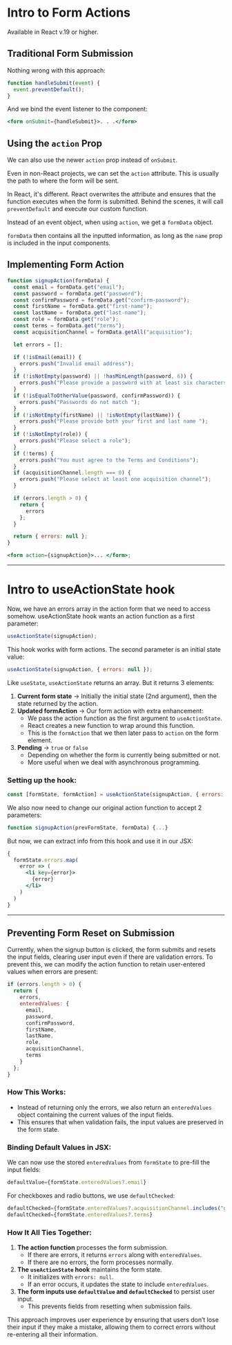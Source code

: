 # **Intro to Form Actions**

Available in React v.19 or higher.

## **Traditional Form Submission**

Nothing wrong with this approach:

```jsx
function handleSubmit(event) {
  event.preventDefault();
}
```

And we bind the event listener to the component:

```jsx
<form onSubmit={handleSubmit}>. . .</form>
```

## **Using the `action` Prop**

We can also use the newer `action` prop instead of `onSubmit`.

Even in non-React projects, we can set the `action` attribute. This is usually the path to where the form will be sent.

In React, it's different. React overwrites the attribute and ensures that the function executes when the form is submitted. Behind the scenes, it will call `preventDefault` and execute our custom function.

Instead of an event object, when using `action`, we get a `formData` object.

`formData` then contains all the inputted information, as long as the `name` prop is included in the input components.

## **Implementing Form Action**

```jsx
function signupAction(formData) {
  const email = formData.get("email");
  const password = formData.get("password");
  const confirmPassword = formData.get("confirm-password");
  const firstName = formData.get("first-name");
  const lastName = formData.get("last-name");
  const role = formData.get("role");
  const terms = formData.get("terms");
  const acquisitionChannel = formData.getAll("acquisition");

  let errors = [];

  if (!isEmail(email)) {
    errors.push("Invalid email address");
  }
  if (!isNotEmpty(password) || !hasMinLength(password, 6)) {
    errors.push("Please provide a password with at least six characters");
  }
  if (!isEqualToOtherValue(password, confirmPassword)) {
    errors.push("Passwords do not match ");
  }
  if (!isNotEmpty(firstName) || !isNotEmpty(lastName)) {
    errors.push("Please provide both your first and last name ");
  }
  if (!isNotEmpty(role)) {
    errors.push("Please select a role");
  }
  if (!terms) {
    errors.push("You must agree to the Terms and Conditions");
  }
  if (acquisitionChannel.length === 0) {
    errors.push("Please select at least one acquisition channel");
  }

  if (errors.length > 0) {
    return {
      errors
    };
  }

  return { errors: null };
}

<form action={signupAction}>... </form>;
```

---

# **Intro to useActionState hook**

Now, we have an errors array in the action form that we need to access somehow.
useActionState hook wants an action function as a first parameter:

```jsx
useActionState(signupAction);
```

This hook works with form actions. The second parameter is an initial state value:

```jsx
useActionState(signupAction, { errors: null });
```

Like `useState`, `useActionState` returns an array. But it returns 3 elements:

1. **Current form state** -> Initially the initial state (2nd argument), then the state returned by the action.
2. **Updated formAction** -> Our form action with extra enhancement:
   - We pass the action function as the first argument to `useActionState`.
   - React creates a new function to wrap around this function.
   - This is the `formAction` that we then later pass to `action` on the form element.
3. **Pending** -> `true` or `false`
   - Depending on whether the form is currently being submitted or not.
   - More useful when we deal with asynchronous programming.

### **Setting up the hook:**

```jsx
const [formState, formAction] = useActionState(signupAction, { errors: null });
```

We also now need to change our original action function to accept 2 parameters:

```jsx
function signupAction(prevFormState, formData) {...}
```

But now, we can extract info from this hook and use it in our JSX:

```jsx
{
  formState.errors.map(
    error => (
      <li key={error}>
        {error}
      </li>
    )
  )
}
```

---

## **Preventing Form Reset on Submission**

Currently, when the signup button is clicked, the form submits and resets the input fields, clearing user input even if there are validation errors. To prevent this, we can modify the action function to retain user-entered values when errors are present:

```jsx
if (errors.length > 0) {
  return {
    errors,
    enteredValues: {
      email,
      password,
      confirmPassword,
      firstName,
      lastName,
      role,
      acquisitionChannel,
      terms
    }
  };
}
```

### **How This Works:**
- Instead of returning only the errors, we also return an `enteredValues` object containing the current values of the input fields.
- This ensures that when validation fails, the input values are preserved in the form state.

### **Binding Default Values in JSX:**
We can now use the stored `enteredValues` from `formState` to pre-fill the input fields:

```jsx
defaultValue={formState.enteredValues?.email}
```

For checkboxes and radio buttons, we use `defaultChecked`:

```jsx
defaultChecked={formState.enteredValues?.acquisitionChannel.includes("google")}
defaultChecked={formState.enteredValues?.terms}
```

### **How It All Ties Together:**
1. **The action function** processes the form submission.
   - If there are errors, it returns `errors` along with `enteredValues`.
   - If there are no errors, the form processes normally.
2. **The `useActionState` hook** maintains the form state.
   - It initializes with `errors: null`.
   - If an error occurs, it updates the state to include `enteredValues`.
3. **The form inputs use `defaultValue` and `defaultChecked`** to persist user input.
   - This prevents fields from resetting when submission fails.

This approach improves user experience by ensuring that users don’t lose their input if they make a mistake, allowing them to correct errors without re-entering all their information.

